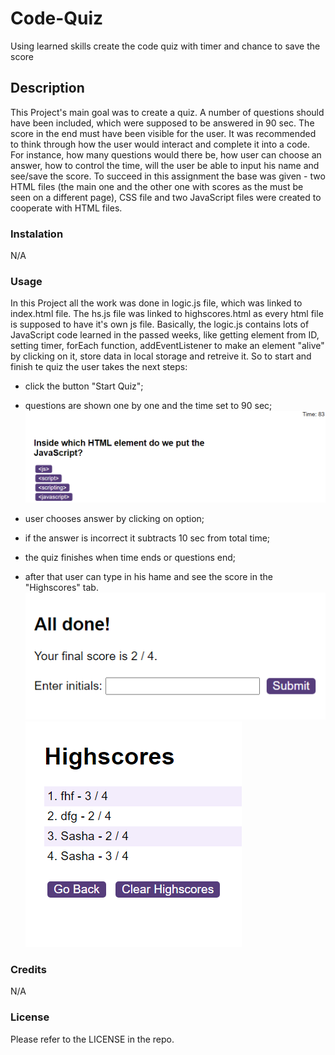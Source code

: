 # Code-Quiz
Using learned skills create the code quiz with timer and chance to save the score

## Description
This Project's main goal was to create a quiz. A number of questions should have been included, which were supposed to be answered in 90 sec. The score in the end must have been visible for the user. It was recommended to think through how the user would interact and complete it into a code. For instance, how many questions would there be, how user can choose an answer, how to control the time, will the user be able to input his name and see/save the score. To succeed in this assignment the base was given - two HTML files (the main one and the other one with scores as the must be seen on a different page), CSS file and two JavaScript files were created to cooperate with HTML files.

### Instalation
N/A

### Usage
In this Project all the work was done in logic.js file, which was linked to index.html file. The hs.js file was linked to highscores.html as every html file is supposed to have it's own js file. 
Basically,  the logic.js contains lots of JavaScript code learned in the passed weeks, like getting element from ID, setting timer, forEach function, addEventListener to make an element "alive" by clicking on it, store data in local storage and retreive it. So to start and finish te quiz the user takes the next steps:

- click the button "Start Quiz";

- questions are shown one by one and the time set to 90 sec;
![alt text](Images/CQ1.png)

- user chooses answer by clicking on option;

- if the answer is incorrect it subtracts 10 sec from total time;

- the quiz finishes when time ends or questions end;

- after that user can type in his hame and see the score in the "Highscores" tab.
![alt text](Images/CQ2.png)
![alt text](Images/CQ3.png)

### Credits
N/A

### License
Please refer to the LICENSE in the repo.
